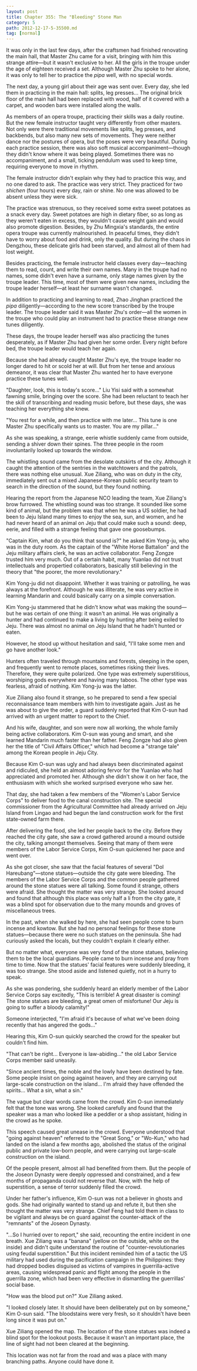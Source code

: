 ```yaml
---
layout: post
title: Chapter 355: The "Bleeding" Stone Man
category: 5
path: 2012-12-17-5-35500.md
tag: [normal]
---
```


It was only in the last few days, after the craftsmen had finished renovating the main hall, that Master Zhu came for a visit, bringing with him this strange attire—but it wasn't exclusive to her. All the girls in the troupe under the age of eighteen received a set. Although Master Zhu spoke to her alone, it was only to tell her to practice the *pipa* well, with no special words.

The next day, a young girl about their age was sent over. Every day, she led them in practicing in the main hall: splits, leg presses... The original brick floor of the main hall had been replaced with wood, half of it covered with a carpet, and wooden bars were installed along the walls.

As members of an opera troupe, practicing their skills was a daily routine. But the new female instructor taught very differently from other masters. Not only were there traditional movements like splits, leg presses, and backbends, but also many new sets of movements. They were neither dance nor the postures of opera, but the poses were very beautiful. During each practice session, there was also soft musical accompaniment—though they didn't know where it was being played. Sometimes there was no accompaniment, and a small, ticking pendulum was used to keep time, requiring everyone to move in rhythm.

The female instructor didn't explain why they had to practice this way, and no one dared to ask. The practice was very strict. They practiced for two *shichen* (four hours) every day, rain or shine. No one was allowed to be absent unless they were sick.

The practice was strenuous, so they received some extra sweet potatoes as a snack every day. Sweet potatoes are high in dietary fiber, so as long as they weren't eaten in excess, they wouldn't cause weight gain and would also promote digestion. Besides, by Zhu Mingxia's standards, the entire opera troupe was currently malnourished. In peaceful times, they didn't have to worry about food and drink, only the quality. But during the chaos in Dengzhou, these delicate girls had been starved, and almost all of them had lost weight.

Besides practicing, the female instructor held classes every day—teaching them to read, count, and write their own names. Many in the troupe had no names, some didn't even have a surname, only stage names given by the troupe leader. This time, most of them were given new names, including the troupe leader herself—at least her surname wasn't changed.

In addition to practicing and learning to read, Zhao Jinghan practiced the *pipa* diligently—according to the new score transcribed by the troupe leader. The troupe leader said it was Master Zhu's order—all the women in the troupe who could play an instrument had to practice these strange new tunes diligently.

These days, the troupe leader herself was also practicing the tunes desperately, as if Master Zhu had given her some order. Every night before bed, the troupe leader would teach her again.

Because she had already caught Master Zhu's eye, the troupe leader no longer dared to hit or scold her at will. But from her tense and anxious demeanor, it was clear that Master Zhu wanted her to have everyone practice these tunes well.

"Daughter, look, this is today's score..." Liu Yisi said with a somewhat fawning smile, bringing over the score. She had been reluctant to teach her the skill of transcribing and reading music before, but these days, she was teaching her everything she knew.

"You rest for a while, and then practice with me later... This tune is one Master Zhu specifically wants us to master. You are my pillar..."

As she was speaking, a strange, eerie whistle suddenly came from outside, sending a shiver down their spines. The three people in the room involuntarily looked up towards the window.

The whistling sound came from the desolate outskirts of the city. Although it caught the attention of the sentries in the watchtowers and the patrols, there was nothing else unusual. Xue Ziliang, who was on duty in the city, immediately sent out a mixed Japanese-Korean public security team to search in the direction of the sound, but they found nothing.

Hearing the report from the Japanese NCO leading the team, Xue Ziliang's brow furrowed. The whistling sound was too strange. It sounded like some kind of animal, but the problem was that when he was a US soldier, he had been to Jeju Island many times to enjoy the sea, sun, and women, and he had never heard of an animal on Jeju that could make such a sound: deep, eerie, and filled with a strange feeling that gave one goosebumps.

"Captain Kim, what do you think that sound is?" he asked Kim Yong-ju, who was in the duty room. As the captain of the "White Horse Battalion" and the Jeju military affairs clerk, he was an active collaborator. Feng Zongze trusted him very much. Out of a certain habit, many Yuanlao did not trust intellectuals and propertied collaborators, basically still believing in the theory that "the poorer, the more revolutionary."

Kim Yong-ju did not disappoint. Whether it was training or patrolling, he was always at the forefront. Although he was illiterate, he was very active in learning Mandarin and could basically carry on a simple conversation.

Kim Yong-ju stammered that he didn't know what was making the sound—but he was certain of one thing: it wasn't an animal. He was originally a hunter and had continued to make a living by hunting after being exiled to Jeju. There was almost no animal on Jeju Island that he hadn't hunted or eaten.

However, he stood up without hesitation and said, "I'll take some men and go have another look."

Hunters often traveled through mountains and forests, sleeping in the open, and frequently went to remote places, sometimes risking their lives. Therefore, they were quite polarized. One type was extremely superstitious, worshiping gods everywhere and having many taboos. The other type was fearless, afraid of nothing. Kim Yong-ju was the latter.

Xue Ziliang also found it strange, so he prepared to send a few special reconnaissance team members with him to investigate again. Just as he was about to give the order, a guard suddenly reported that Kim O-sun had arrived with an urgent matter to report to the Chief.

And his wife, daughter, and son were now all working, the whole family being active collaborators. Kim O-sun was young and smart, and she learned Mandarin much faster than her father. Feng Zongze had also given her the title of "Civil Affairs Officer," which had become a "strange tale" among the Korean people in Jeju City.

Because Kim O-sun was ugly and had always been discriminated against and ridiculed, she held an almost adoring fervor for the Yuanlao who had appreciated and promoted her. Although she didn't show it on her face, the enthusiasm with which she worked surprised everyone who saw her.

That day, she had taken a few members of the "Women's Labor Service Corps" to deliver food to the canal construction site. The special commissioner from the Agricultural Committee had already arrived on Jeju Island from Lingao and had begun the land construction work for the first state-owned farm there.

After delivering the food, she led her people back to the city. Before they reached the city gate, she saw a crowd gathered around a mound outside the city, talking amongst themselves. Seeing that many of them were members of the Labor Service Corps, Kim O-sun quickened her pace and went over.

As she got closer, she saw that the facial features of several "Dol Hareubang"—stone statues—outside the city gate were bleeding. The members of the Labor Service Corps and the common people gathered around the stone statues were all talking. Some found it strange, others were afraid. She thought the matter was very strange. She looked around and found that although this place was only half a li from the city gate, it was a blind spot for observation due to the many mounds and groves of miscellaneous trees.

In the past, when she walked by here, she had seen people come to burn incense and kowtow. But she had no personal feelings for these stone statues—because there were no such statues on the peninsula. She had curiously asked the locals, but they couldn't explain it clearly either.

But no matter what, everyone was very fond of the stone statues, believing them to be the local guardians. People came to burn incense and pray from time to time. Now that the statues' facial features were suddenly bleeding, it was too strange. She stood aside and listened quietly, not in a hurry to speak.

As she was pondering, she suddenly heard an elderly member of the Labor Service Corps say excitedly, "This is terrible! A great disaster is coming! The stone statues are bleeding, a great omen of misfortune! Our Jeju is going to suffer a bloody calamity!"

Someone interjected, "I'm afraid it's because of what we've been doing recently that has angered the gods..."

Hearing this, Kim O-sun quickly searched the crowd for the speaker but couldn't find him.

"That can't be right... Everyone is law-abiding..." the old Labor Service Corps member said uneasily.

"Since ancient times, the noble and the lowly have been destined by fate. Some people insist on going against heaven, and they are carrying out large-scale construction on the island... I'm afraid they have offended the spirits... What a sin, what a sin."

The vague but clear words came from the crowd. Kim O-sun immediately felt that the tone was wrong. She looked carefully and found that the speaker was a man who looked like a peddler or a shop assistant, hiding in the crowd as he spoke.

This speech caused great unease in the crowd. Everyone understood that "going against heaven" referred to the "Great Song," or "Wo-Kun," who had landed on the island a few months ago, abolished the status of the original public and private low-born people, and were carrying out large-scale construction on the island.

Of the people present, almost all had benefited from them. But the people of the Joseon Dynasty were deeply oppressed and constrained, and a few months of propaganda could not reverse that. Now, with the help of superstition, a sense of terror suddenly filled the crowd.

Under her father's influence, Kim O-sun was not a believer in ghosts and gods. She had originally wanted to stand up and refute it, but then she thought the matter was very strange. Chief Feng had told them in class to be vigilant and always be on guard against the counter-attack of the "remnants" of the Joseon Dynasty.

"...So I hurried over to report," she said, recounting the entire incident in one breath. Xue Ziliang was a "banana" (yellow on the outside, white on the inside) and didn't quite understand the routine of "counter-revolutionaries using feudal superstition." But this incident reminded him of a tactic the US military had used during the pacification campaign in the Philippines: they had dropped bodies disguised as victims of vampires in guerrilla-active areas, causing widespread panic and flight among the people in the guerrilla zone, which had been very effective in dismantling the guerrillas' social base.

"How was the blood put on?" Xue Ziliang asked.

"I looked closely later. It should have been deliberately put on by someone," Kim O-sun said. "The bloodstains were very fresh, so it shouldn't have been long since it was put on."

Xue Ziliang opened the map. The location of the stone statues was indeed a blind spot for the lookout posts. Because it wasn't an important place, the line of sight had not been cleared at the beginning.

This location was not far from the road and was a place with many branching paths. Anyone could have done it.